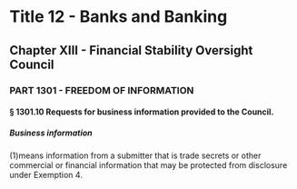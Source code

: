 
# Title 12 - Banks and Banking
## Chapter XIII - Financial Stability Oversight Council
### PART 1301 - FREEDOM OF INFORMATION
#### § 1301.10 Requests for business information provided to the Council.
##### Business information

(1)means information from a submitter that is trade secrets or other commercial or financial information that may be protected from disclosure under Exemption 4.
